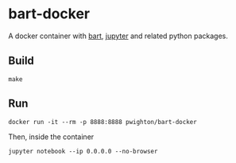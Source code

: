 # bart-docker

A docker container with [bart](https://github.com/mrirecon/bart), [jupyter](https://jupyter.org/) and related python packages.

## Build

`make`

## Run

`docker run -it --rm -p 8888:8888 pwighton/bart-docker`

Then, inside the container
```
jupyter notebook --ip 0.0.0.0 --no-browser
```
